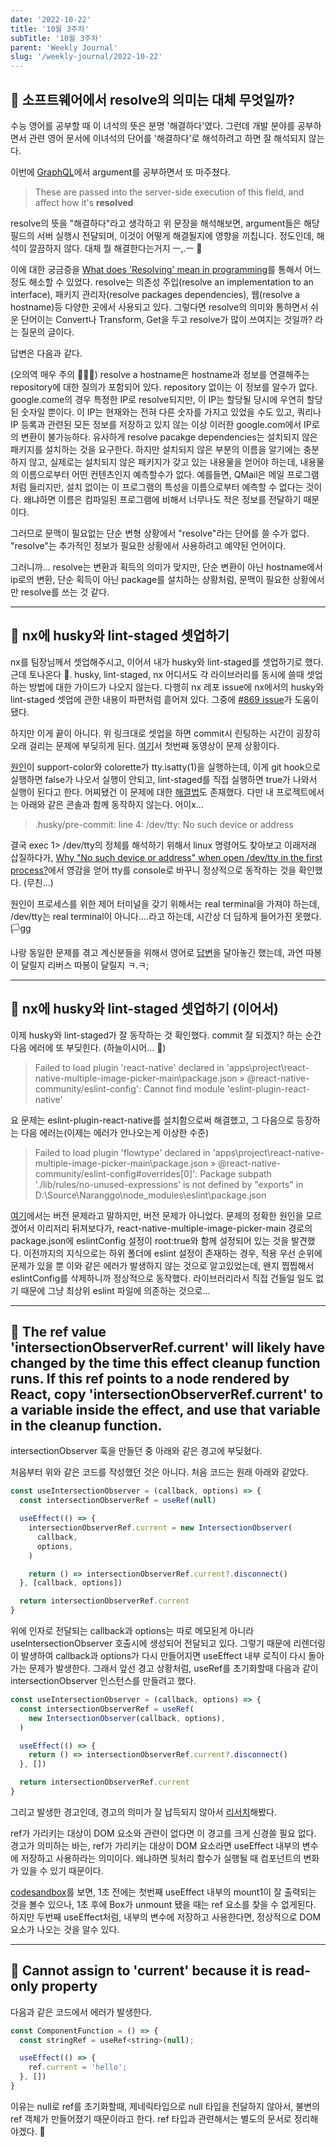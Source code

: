 ```yaml
---
date: '2022-10-22'
title: '10월 3주차'
subTitle: '10월 3주차'
parent: 'Weekly Journal'
slug: '/weekly-journal/2022-10-22'
---
```


## 📌 소프트웨어에서 resolve의 의미는 대체 무엇일까?

수능 영어를 공부할 때 이 녀석의 뜻은 분명 '해결하다'였다. 그런데 개발 분야를 공부하면서 관련 영어 문서에 이녀석의 단어를 '해결하다'로 해석하려고 하면 잘 해석되지 않는다.

이번에 [GraphQL](https://www.apollographql.com/blog/graphql/basics/the-anatomy-of-a-graphql-query/)에서 argument를 공부하면서 또 마주쳤다.

> These are passed into the server-side execution of this field, and affect how it's **resolved**

resolve의 뜻을 "해결하다"라고 생각하고 위 문장을 해석해보면, argument들은 해당 필드의 서버 실행시 전달되며, 이것이 어떻게 해결될지에 영향을 끼칩니다. 정도인데, 해석이 깔끔하지 않다. 대체 뭘 해결한다는거지 ㅡ,.ㅡ 🤯

이에 대한 궁금증을 [What does 'Resolving' mean in programming](https://softwareengineering.stackexchange.com/questions/302404/what-does-resolving-mean-in-programing)를 통해서 어느정도 해소할 수 있었다. resolve는 의존성 주입(resolve an implementation to an interface), 패키지 관리자(resolve packages dependencies), 웹(resolve a hostname)등 다양한 곳에서 사용되고 있다. 그렇다면 resolve의 의미와 통하면서 쉬운 단어이는 Convert나 Transform, Get을 두고 resolve가 많이 쓰여지는 것일까? 라는 질문의 글이다.

답변은 다음과 같다.

(오의역 매우 주의 🙇🏻‍♂️) resolve a hostname은 hostname과 정보를 연결해주는 repository에 대한 질의가 포함되어 있다. repository 없이는 이 정보를 알수가 없다. google.come의 경우 특정한 IP로 resolve되지만, 이 IP는 할당될 당시에 우연히 할당된 숫자일 뿐이다. 이 IP는 현재와는 전혀 다른 숫자를 가지고 있었을 수도 있고, 쿼리나 IP 등록과 관련된 모든 정보를 저장하고 있지 않는 이상 이러한 google.com에서 IP로의 변환이 불가능하다. 유사하게 resolve pacakge dependencies는 설치되지 않은 패키지를 설치하는 것을 요구한다. 하지만 설치되지 않은 부분의 이름을 알기에는 충분하지 않고, 실제로는 설치되지 않은 패키지가 갖고 있는 내용물을 얻어야 하는데, 내용물의 이름으로부터 어떤 컨텐츠인지 예측할수가 없다. 예를들면, QMail은 메일 프로그램처럼 들리지만, 설치 없이는 이 프로그램의 특성을 이름으로부터 예측할 수 없다는 것이다. 왜냐하면 이름은 컴파일된 프로그램에 비해서 너무나도 적은 정보를 전달하기 때문이다.

그러므로 문맥이 필요없는 단순 변형 상황에서 "resolve"라는 단어를 쓸 수가 없다. "resolve"는 추가적인 정보가 필요한 상황에서 사용하려고 예약된 언어이다.

그러니까... resolve는 변환과 획득의 의미가 맞지만, 단순 변환이 아닌 hostname에서 ip로의 변환, 단순 획득이 아닌 package를 설치하는 상황처럼, 문맥이 필요한 상황에서만 resolve를 쓰는 것 같다.

---

## 📌 nx에 husky와 lint-staged 셋업하기

nx를 팀장님께서 셋업해주시고, 이어서 내가 husky와 lint-staged를 셋업하기로 했다. 근데 토나온다 🤯. husky, lint-staged, nx 어디서도 각 라이브러리를 동시에 쓸때 셋업하는 방법에 대한 가이드가 나오지 않는다. 다행히 nx 레포 issue에 nx에서의 husky와 lint-staged 셋업에 관한 내용이 파편처럼 흩어져 있다. 그중에 [#869 issue](https://github.com/nrwl/nx/issues/869#issuecomment-1022345603)가 도움이 됐다.

하지만 이게 끝이 아니다. 위 링크대로 셋업을 하면 commit시 린팅하는 시간이 굉장히 오래 걸리는 문제에 부딪히게 된다. [여기](https://github.com/typicode/husky/issues/968#issuecomment-1238185342)서 첫번째 동영상이 문제 상황이다.

[원인](https://github.com/typicode/husky/issues/968#issuecomment-1141129105)이 support-color와 colorette가 tty.isatty(1)을 실행하는데, 이게 git hook으로 실행하면 false가 나오서 실행이 안되고, lint-staged를 직접 실행하면 true가 나와서 실행이 된다고 한다. 어찌됐건 이 문제에 대한 [해결법](https://github.com/typicode/husky/issues/968#issuecomment-1176848345)도 존재했다. 다만 내 프로젝트에서는 아래와 같은 콘솔과 함께 동작하지 않는다. 어이x...

> .husky/pre-commit: line 4: /dev/tty: No such device or address

결국 exec 1> /dev/tty의 정체를 해석하기 위해서 linux 명령어도 찾아보고 이래저래 삽질하다가, [Why "No such device or address" when open /dev/tty in the first process?](https://unix.stackexchange.com/questions/692257/why-no-such-device-or-address-when-open-dev-tty-in-the-first-process/)에서 영감을 얻어 tty를 console로 바꾸니 정상적으로 동작하는 것을 확인했다. (무친...)

원인이 프로세스를 위한 제어 터미널을 갖기 위해서는 real terminal을 가져야 하는데, /dev/tty는 real terminal이 아니다....라고 하는데, 시간상 더 딥하게 들어가진 못했다. 🏳️gg

나랑 동일한 문제를 겪고 계신분들을 위해서 영어로 [답변](https://github.com/typicode/husky/issues/968#issuecomment-1280433651)을 달아놓긴 했는데, 과연 따봉이 달릴지 리버스 따봉이 달릴지 ㅋ.ㅋ;

---

## 📌 nx에 husky와 lint-staged 셋업하기 (이어서)

이제 husky와 lint-staged가 잘 동작하는 것 확인했다. commit 잘 되겠지? 하는 순간 다음 에러에 또 부딪힌다. (하늘이시어... 🤯)

> Failed to load plugin 'react-native' declared in 'apps\project\react-native-multiple-image-picker-main\package.json » @react-native-community/eslint-config': Cannot find module 'eslint-plugin-react-native'

요 문제는 eslint-plugin-react-native를 설치함으로써 해결했고, 그 다음으로 등장하는 다음 에러는(이제는 에러가 안나오는게 이상한 수준)

> Failed to load plugin 'flowtype' declared in 'apps\project\react-native-multiple-image-picker-main\package.json » @react-native-community/eslint-config#overrides[0]': Package subpath './lib/rules/no-unused-expressions' is not defined by "exports" in D:\Source\Naranggo\node_modules\eslint\package.json

[여기](https://github.com/facebook/react-native/issues/32528)에서는 버전 문제라고 말하지만, 버전 문제가 아니었다. 문제의 정확한 원인을 모르겠어서 이리저리 뒤져보다가, react-native-multiple-image-picker-main 경로의 package.json에 eslintConfig 설정이 root:true와 함께 설정되어 있는 것을 발견했다. 이전까지의 지식으로는 하위 폴더에 eslint 설정이 존재하는 경우, 적용 우선 순위에 문제가 있을 뿐 이와 같은 에러가 발생하지 않는 것으로 알고있었는데, 왠지 찝찝해서 eslintConfig를 삭제하니까 정상적으로 동작했다. 라이브러리라서 직접 건들일 일도 없기 때문에 그냥 최상위 eslint 파일에 의존하는 것으로...

---

## 📌 The ref value 'intersectionObserverRef.current' will likely have changed by the time this effect cleanup function runs. If this ref points to a node rendered by React, copy 'intersectionObserverRef.current' to a variable inside the effect, and use that variable in the cleanup function.

intersectionObserver 훅을 만들던 중 아래와 같은 경고에 부딪혔다.

[](./error.png)

처음부터 위와 같은 코드를 작성했던 것은 아니다. 처음 코드는 원래 아래와 같았다.

```javascript
const useIntersectionObserver = (callback, options) => {
  const intersectionObserverRef = useRef(null)

  useEffect(() => {
    intersectionObserverRef.current = new IntersectionObserver(
      callback,
      options,
    )

    return () => intersectionObserverRef.current?.disconnect()
  }, [callback, options])

  return intersectionObserverRef.current
}
```

위에 인자로 전달되는 callback과 options는 따로 메모된게 아니라 useIntersectionObserver 호출시에 생성되어 전달되고 있다. 그렇기 때문에 리렌더링이 발생하여 callback과 options가 다시 만들어지면 useEffect 내부 로직이 다시 돌아가는 문제가 발생한다. 그래서 앞선 경고 상황처럼, useRef를 초기화할때 다음과 같이 intersectionObserver 인스턴스를 만들려고 했다.

```javascript
const useIntersectionObserver = (callback, options) => {
  const intersectionObserverRef = useRef(
    new IntersectionObserver(callback, options),
  )

  useEffect(() => {
    return () => intersectionObserverRef.current?.disconnect()
  }, [])

  return intersectionObserverRef.current
}
```

그리고 발생한 경고인데, 경고의 의미가 잘 납득되지 않아서 [리서치](https://github.com/facebook/react/issues/15841#issuecomment-500133759)해봤다.

ref가 가리키는 대상이 DOM 요소와 관련이 없다면 이 경고를 크게 신경쓸 필요 없다. 경고가 의미하는 바는, ref가 가리키는 대상이 DOM 요소라면 useEffect 내부의 변수에 저장하고 사용하라는 의미이다. 왜냐하면 뒷처리 함수가 실행될 때 컴포넌트의 변화가 있을 수 있기 때문이다.

[codesandbox](https://codesandbox.io/s/react-useeffect-useref-warning-407fj)를 보면, 1초 전에는 첫번째 useEffect 내부의 mount1이 잘 출력되는 것을 볼수 있으나, 1초 후에 Box가 unmount 됐을 때는 ref 요소를 찾을 수 없게된다. 하지만 두번째 useEffect처럼, 내부의 변수에 저장하고 사용한다면, 정상적으로 DOM 요소가 나오는 것을 알수 있다.

---

## 📌 Cannot assign to 'current' because it is read-only property

다음과 같은 코드에서 에러가 발생한다.

```javascript
const ComponentFunction = () => {
  const stringRef = useRef<string>(null);

  useEffect(() => {
    ref.current = 'hello';
  }, [])
}
```

이유는 null로 ref를 초기화할때, 제네릭타입으로 null 타입을 전달하지 않아서, 불변의 ref 객체가 만들어졌기 때문이라고 한다. ref 타입과 관련해서는 별도의 문서로 정리해야겠다. 🤔
